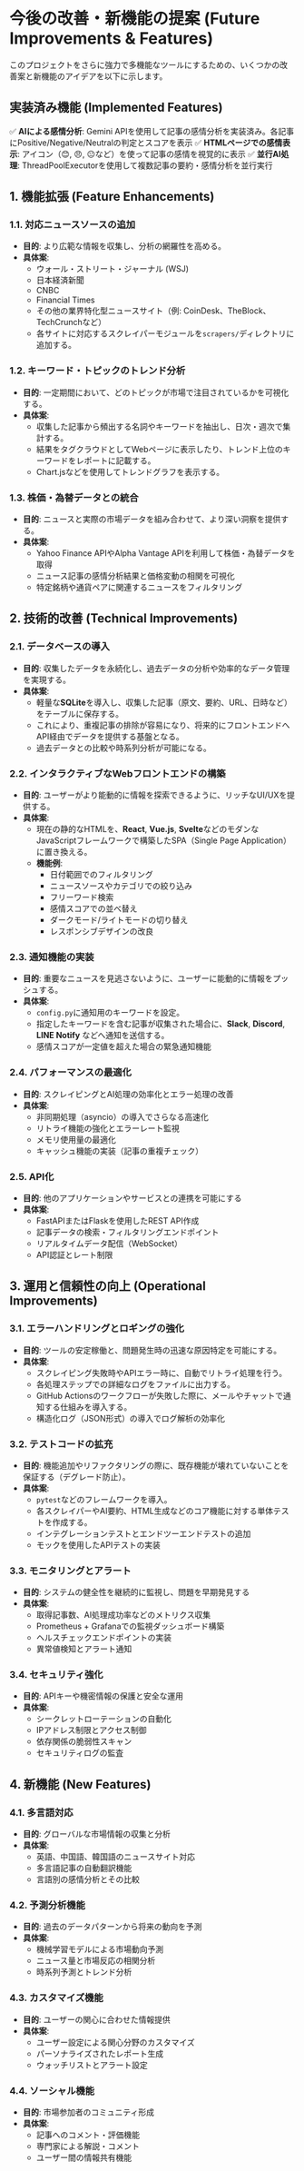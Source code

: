 # 今後の改善・新機能の提案 (Future Improvements & Features)

このプロジェクトをさらに強力で多機能なツールにするための、いくつかの改善案と新機能のアイデアを以下に示します。

## 実装済み機能 (Implemented Features)
✅ **AIによる感情分析**: Gemini APIを使用して記事の感情分析を実装済み。各記事にPositive/Negative/Neutralの判定とスコアを表示
✅ **HTMLページでの感情表示**: アイコン（😊, 😠, 😐など）を使って記事の感情を視覚的に表示
✅ **並行AI処理**: ThreadPoolExecutorを使用して複数記事の要約・感情分析を並行実行

## 1. 機能拡張 (Feature Enhancements)

### 1.1. 対応ニュースソースの追加
- **目的**: より広範な情報を収集し、分析の網羅性を高める。
- **具体案**:
  - ウォール・ストリート・ジャーナル (WSJ)
  - 日本経済新聞
  - CNBC
  - Financial Times
  - その他の業界特化型ニュースサイト（例: CoinDesk、TheBlock、TechCrunchなど）
  - 各サイトに対応するスクレイパーモジュールを`scrapers/`ディレクトリに追加する。

### 1.2. キーワード・トピックのトレンド分析
- **目的**: 一定期間において、どのトピックが市場で注目されているかを可視化する。
- **具体案**:
  - 収集した記事から頻出する名詞やキーワードを抽出し、日次・週次で集計する。
  - 結果をタグクラウドとしてWebページに表示したり、トレンド上位のキーワードをレポートに記載する。
  - Chart.jsなどを使用してトレンドグラフを表示する。

### 1.3. 株価・為替データとの統合
- **目的**: ニュースと実際の市場データを組み合わせて、より深い洞察を提供する。
- **具体案**:
  - Yahoo Finance APIやAlpha Vantage APIを利用して株価・為替データを取得
  - ニュース記事の感情分析結果と価格変動の相関を可視化
  - 特定銘柄や通貨ペアに関連するニュースをフィルタリング

## 2. 技術的改善 (Technical Improvements)

### 2.1. データベースの導入
- **目的**: 収集したデータを永続化し、過去データの分析や効率的なデータ管理を実現する。
- **具体案**:
  - 軽量な**SQLite**を導入し、収集した記事（原文、要約、URL、日時など）をテーブルに保存する。
  - これにより、重複記事の排除が容易になり、将来的にフロントエンドへAPI経由でデータを提供する基盤となる。
  - 過去データとの比較や時系列分析が可能になる。

### 2.2. インタラクティブなWebフロントエンドの構築
- **目的**: ユーザーがより能動的に情報を探索できるように、リッチなUI/UXを提供する。
- **具体案**:
  - 現在の静的なHTMLを、**React**, **Vue.js**, **Svelte**などのモダンなJavaScriptフレームワークで構築したSPA（Single Page Application）に置き換える。
  - **機能例**:
    - 日付範囲でのフィルタリング
    - ニュースソースやカテゴリでの絞り込み
    - フリーワード検索
    - 感情スコアでの並べ替え
    - ダークモード/ライトモードの切り替え
    - レスポンシブデザインの改良

### 2.3. 通知機能の実装
- **目的**: 重要なニュースを見逃さないように、ユーザーに能動的に情報をプッシュする。
- **具体案**:
  - `config.py`に通知用のキーワードを設定。
  - 指定したキーワードを含む記事が収集された場合に、**Slack**, **Discord**, **LINE Notify** などへ通知を送信する。
  - 感情スコアが一定値を超えた場合の緊急通知機能

### 2.4. パフォーマンスの最適化
- **目的**: スクレイピングとAI処理の効率化とエラー処理の改善
- **具体案**:
  - 非同期処理（asyncio）の導入でさらなる高速化
  - リトライ機能の強化とエラーレート監視
  - メモリ使用量の最適化
  - キャッシュ機能の実装（記事の重複チェック）

### 2.5. API化
- **目的**: 他のアプリケーションやサービスとの連携を可能にする
- **具体案**:
  - FastAPIまたはFlaskを使用したREST API作成
  - 記事データの検索・フィルタリングエンドポイント
  - リアルタイムデータ配信（WebSocket）
  - API認証とレート制限

## 3. 運用と信頼性の向上 (Operational Improvements)

### 3.1. エラーハンドリングとロギングの強化
- **目的**: ツールの安定稼働と、問題発生時の迅速な原因特定を可能にする。
- **具体案**:
  - スクレイピング失敗時やAPIエラー時に、自動でリトライ処理を行う。
  - 各処理ステップでの詳細なログをファイルに出力する。
  - GitHub Actionsのワークフローが失敗した際に、メールやチャットで通知する仕組みを導入する。
  - 構造化ログ（JSON形式）の導入でログ解析の効率化

### 3.2. テストコードの拡充
- **目的**: 機能追加やリファクタリングの際に、既存機能が壊れていないことを保証する（デグレード防止）。
- **具体案**:
  - `pytest`などのフレームワークを導入。
  - 各スクレイパーやAI要約、HTML生成などのコア機能に対する単体テストを作成する。
  - インテグレーションテストとエンドツーエンドテストの追加
  - モックを使用したAPIテストの実装

### 3.3. モニタリングとアラート
- **目的**: システムの健全性を継続的に監視し、問題を早期発見する
- **具体案**:
  - 取得記事数、AI処理成功率などのメトリクス収集
  - Prometheus + Grafanaでの監視ダッシュボード構築
  - ヘルスチェックエンドポイントの実装
  - 異常値検知とアラート通知

### 3.4. セキュリティ強化
- **目的**: APIキーや機密情報の保護と安全な運用
- **具体案**:
  - シークレットローテーションの自動化
  - IPアドレス制限とアクセス制御
  - 依存関係の脆弱性スキャン
  - セキュリティログの監査

## 4. 新機能 (New Features)

### 4.1. 多言語対応
- **目的**: グローバルな市場情報の収集と分析
- **具体案**:
  - 英語、中国語、韓国語のニュースサイト対応
  - 多言語記事の自動翻訳機能
  - 言語別の感情分析とその比較

### 4.2. 予測分析機能
- **目的**: 過去のデータパターンから将来の動向を予測
- **具体案**:
  - 機械学習モデルによる市場動向予測
  - ニュース量と市場反応の相関分析
  - 時系列予測とトレンド分析

### 4.3. カスタマイズ機能
- **目的**: ユーザーの関心に合わせた情報提供
- **具体案**:
  - ユーザー設定による関心分野のカスタマイズ
  - パーソナライズされたレポート生成
  - ウォッチリストとアラート設定

### 4.4. ソーシャル機能
- **目的**: 市場参加者のコミュニティ形成
- **具体案**:
  - 記事へのコメント・評価機能
  - 専門家による解説・コメント
  - ユーザー間の情報共有機能
